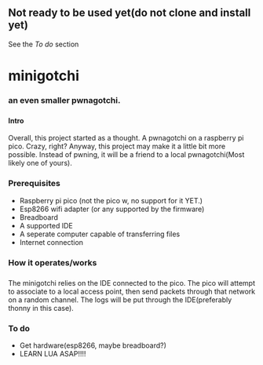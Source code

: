 ## Not ready to be used yet(do not clone and install yet)
See the _To do_ section
# minigotchi
###
### an even smaller pwnagotchi.
###
#### Intro
Overall, this project started as a thought. A pwnagotchi on a raspberry pi pico. Crazy, right? Anyway, this project may make it a little bit more possible. Instead of pwning, it will be a friend to a local pwnagotchi(Most likely one of yours).
####
### Prerequisites
- Raspberry pi pico (not the pico w, no support for it YET.)
- Esp8266 wifi adapter (or any supported by the firmware)
- Breadboard
- A supported IDE
- A seperate computer capable of transferring files
- Internet connection
###
### How it operates/works
###
The minigotchi relies on the IDE connected to the pico. The pico will attempt to associate to a local access point, then send packets through that network on a random channel. The logs will be put through the IDE(preferably thonny in this case).
###
### To do
- Get hardware(esp8266, maybe breadboard?)
- LEARN LUA ASAP!!!!
###
